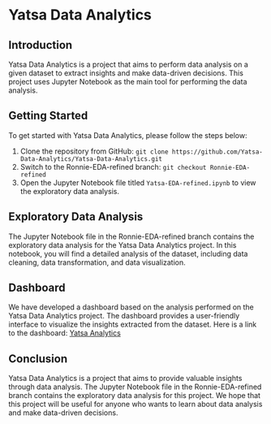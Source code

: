 # Yatsa Data Analytics

## Introduction

Yatsa Data Analytics is a project that aims to perform data analysis on a given dataset to extract insights and make data-driven decisions. This project uses Jupyter Notebook as the main tool for performing the data analysis.

## Getting Started

To get started with Yatsa Data Analytics, please follow the steps below:

1. Clone the repository from GitHub: `git clone https://github.com/Yatsa-Data-Analytics/Yatsa-Data-Analytics.git`
2. Switch to the Ronnie-EDA-refined branch: `git checkout Ronnie-EDA-refined`
3. Open the Jupyter Notebook file titled `Yatsa-EDA-refined.ipynb` to view the exploratory data analysis.

## Exploratory Data Analysis

The Jupyter Notebook file in the Ronnie-EDA-refined branch contains the exploratory data analysis for the Yatsa Data Analytics project. In this notebook, you will find a detailed analysis of the dataset, including data cleaning, data transformation, and data visualization.

## Dashboard

We have developed a dashboard based on the analysis performed on the Yatsa Data Analytics project. The dashboard provides a user-friendly interface to visualize the insights extracted from the dataset. Here is a link to the dashboard: [Yatsa Analytics](https://yatsaanalytics.software/)

## Conclusion

Yatsa Data Analytics is a project that aims to provide valuable insights through data analysis. The Jupyter Notebook file in the Ronnie-EDA-refined branch contains the exploratory data analysis for this project. We hope that this project will be useful for anyone who wants to learn about data analysis and make data-driven decisions.




